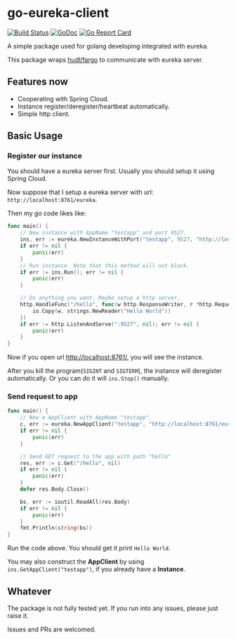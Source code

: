 # go-eureka-client

[![Build Status](https://www.travis-ci.org/alfred-zhong/go-eureka-client.svg?branch=master)](https://www.travis-ci.org/alfred-zhong/go-eureka-client) [![GoDoc](https://godoc.org/github.com/alfred-zhong/go-eureka-client?status.svg)](https://godoc.org/github.com/alfred-zhong/go-eureka-client) [![Go Report Card](https://goreportcard.com/badge/github.com/alfred-zhong/go-eureka-client)](https://goreportcard.com/report/github.com/alfred-zhong/go-eureka-client)

A simple package used for golang developing integrated with eureka.

This package wraps [hudl/fargo](https://github.com/hudl/fargo) to communicate with eureka server.

## Features now

* Cooperating with Spring Cloud.
* Instance register/deregister/heartbeat automatically.
* Simple http client.


## Basic Usage

### Register our instance

You should have a eureka server first. Usually you should setup it using Spring Cloud.

Now suppose that I setup a eureka server with url: `http://localhost:8761/eureka`.

Then my go code likes like:

```go
func main() {
	// New instance with AppName "testapp" and port 9527.
	ins, err := eureka.NewInstanceWithPort("testapp", 9527, "http://localhost:8761/eureka")
	if err != nil {
		panic(err)
	}
	// Run instance. Note that this method will not block.
	if err := ins.Run(); err != nil {
		panic(err)
	}

	// Do anything you want. Maybe setup a http server.
	http.HandleFunc("/hello", func(w http.ResponseWriter, r *http.Request) {
		io.Copy(w, strings.NewReader("Hello World"))
	})
	if err := http.ListenAndServe(":9527", nil); err != nil {
		panic(err)
	}
}
```

Now if you open url [http://localhost:8761/](http://localhost:8761/), you will see the instance.

After you kill the program(`SIGINT` and `SIGTERM`), the instance will deregister automatically. Or you can do it will `ins.Stop()` manually.


### Send request to app

```go
func main() {
	// New a AppClient with AppName "testapp".
	c, err := eureka.NewAppClient("testapp", "http://localhost:8761/eureka")
	if err != nil {
		panic(err)
	}

	// Send GET request to the app with path "hello"
	res, err := c.Get("/hello", nil)
	if err != nil {
		panic(err)
	}
	defer res.Body.Close()

	bs, err := ioutil.ReadAll(res.Body)
	if err != nil {
		panic(err)
	}
	fmt.Println(string(bs))
}
```

Run the code above. You should get it print `Hello World`.

You may also construct the **AppClient** by using `ins.GetAppClient("testapp")`, if you already have a **Instance**.


## Whatever

The package is not fully tested yet. If you run into any issues, please just raise it.

Issues and PRs are welcomed.
